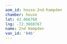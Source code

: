 ```yaml
---
aom_id: house-2nd-hampden
chamber: house
lat: 42.066768
lng: -72.3808767
name: 2nd Hampden
van_id: '046'
---
```

